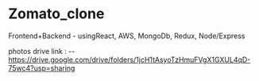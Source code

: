 # Zomato_clone
Frontend+Backend - usingReact, AWS, MongoDb, Redux, Node/Express

photos drive link : -- https://drive.google.com/drive/folders/1jcH1tAsyoTzHmuFVgX1GXUL4qD-75wc4?usp=sharing
